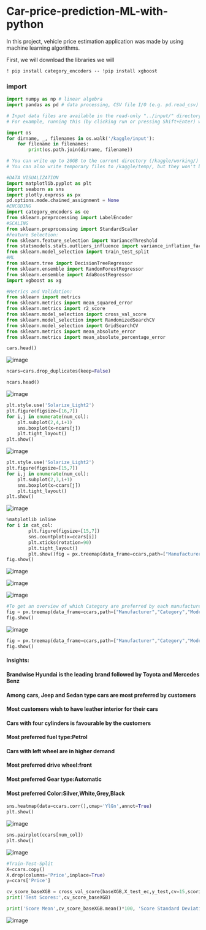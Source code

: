 # Car-price-prediction-ML-with-python
In this project, vehicle price estimation application was made by using machine learning algorithms.

First, we will download the libraries we will

`! pip install category_encoders -- !pip install xgboost`

### import
```Python
import numpy as np # linear algebra
import pandas as pd # data processing, CSV file I/O (e.g. pd.read_csv)

# Input data files are available in the read-only "../input/" directory
# For example, running this (by clicking run or pressing Shift+Enter) will list all files under the input directory

import os
for dirname, _, filenames in os.walk('/kaggle/input'):
    for filename in filenames:
        print(os.path.join(dirname, filename))

# You can write up to 20GB to the current directory (/kaggle/working/) that gets preserved as output when you create a version using "Save & Run All" 
# You can also write temporary files to /kaggle/temp/, but they won't be saved outside of the current session

```
```Python
#DATA VISUALIZATION
import matplotlib.pyplot as plt
import seaborn as sns
import plotly.express as px
pd.options.mode.chained_assignment = None 
#ENCODING
import category_encoders as ce
from sklearn.preprocessing import LabelEncoder
#SCALING
from sklearn.preprocessing import StandardScaler
#Feature Selection:
from sklearn.feature_selection import VarianceThreshold
from statsmodels.stats.outliers_influence import variance_inflation_factor
from sklearn.model_selection import train_test_split
#ML
from sklearn.tree import DecisionTreeRegressor
from sklearn.ensemble import RandomForestRegressor
from sklearn.ensemble import AdaBoostRegressor
import xgboost as xg

```
```Python
#Metrics and Validation:
from sklearn import metrics
from sklearn.metrics import mean_squared_error
from sklearn.metrics import r2_score
from sklearn.model_selection import cross_val_score
from sklearn.model_selection import RandomizedSearchCV
from sklearn.model_selection import GridSearchCV
from sklearn.metrics import mean_absolute_error
from sklearn.metrics import mean_absolute_percentage_error
```
```Python
cars.head()
```

![image](https://user-images.githubusercontent.com/63750425/184535104-d6f50fdd-36a6-423f-90af-710e9d4d8d16.png)

```Python
ncars=cars.drop_duplicates(keep=False)
```
```Python
ncars.head()
```

![image](https://user-images.githubusercontent.com/63750425/184535177-d47ab811-ceef-496c-b0a0-6d2f87eee5da.png)
```Python
plt.style.use('Solarize_Light2')
plt.figure(figsize=[16,7])
for i,j in enumerate(num_col):
    plt.subplot(2,4,i+1)
    sns.boxplot(x=ncars[j])
    plt.tight_layout()
plt.show()
```

![image](https://user-images.githubusercontent.com/63750425/184535203-fe45fb29-6ae7-46fe-a3b6-499c87eee598.png)

```Python
plt.style.use('Solarize_Light2')
plt.figure(figsize=[15,7])
for i,j in enumerate(num_col):
    plt.subplot(2,3,i+1)
    sns.boxplot(x=ccars[j])
    plt.tight_layout()
plt.show()
```

![image](https://user-images.githubusercontent.com/63750425/184535228-46473d4f-bf65-4819-b49d-f8fa9df8dee3.png)

```Python
%matplotlib inline
for i in cat_col:
        plt.figure(figsize=[15,7])
        sns.countplot(x=ccars[i])
        plt.xticks(rotation=90)
        plt.tight_layout()
        plt.show()fig = px.treemap(data_frame=ccars,path=["Manufacturer","Category","Model"],values='Price',title='MANUFACTURER WISE TOTAL PRICE | SALES DISTRIBUTION')
fig.show()
```

![image](https://user-images.githubusercontent.com/63750425/184535259-3db88942-367b-4251-8336-05034a242dd8.png)

![image](https://user-images.githubusercontent.com/63750425/184535297-7e6dd702-826d-4aa1-86ca-54a3c3aeeec5.png)

![image](https://user-images.githubusercontent.com/63750425/184535282-5cb7b8c0-a49f-4f0c-889d-c4f0a738fdc2.png)

```Python
#To get an overview of which Category are preferred by each manufacturer
fig = px.treemap(data_frame=ccars,path=["Manufacturer","Category","Model"],title='MANUFACTURER WISE DATA DISTRIBUTION')
fig.show()
```

![image](https://user-images.githubusercontent.com/63750425/184535365-394876aa-060d-45c6-9053-1a39df4b7e4a.png)

```Python
fig = px.treemap(data_frame=ccars,path=["Manufacturer","Category","Model"],values='Price',title='MANUFACTURER WISE TOTAL PRICE | SALES DISTRIBUTION')
fig.show()
```

#### Insights:
#### Brandwise Hyundai is the leading brand followed by Toyota and Mercedes Benz
#### Among cars, Jeep and Sedan type cars are most preferred by customers
#### Most customers wish to have leather interior for their cars
#### Cars with four cylinders is favourable by the customers 
#### Most preferred fuel type:Petrol
#### Cars with left wheel are in higher demand
#### Most preferred drive wheel:front
#### Most preferred Gear type:Automatic
#### Most preferred Color:Silver,White,Grey,Black


```Python
sns.heatmap(data=ccars.corr(),cmap='YlGn',annot=True)
plt.show()
```

![image](https://user-images.githubusercontent.com/63750425/184535418-c7d41233-e7c2-4027-9ecb-f1b90590df16.png)

```Python
sns.pairplot(ccars[num_col])
plt.show()
```

![image](https://user-images.githubusercontent.com/63750425/184535431-258615c7-2416-4d37-8aa6-7a97c1bc444d.png)

```Python
#Train-Test-Split
X=ccars.copy()
X.drop(columns='Price',inplace=True)
y=ccars['Price']
```
```Python
cv_score_baseXGB = cross_val_score(baseXGB,X_test_ec,y_test,cv=15,scoring='r2')
print('Test Scores:',cv_score_baseXGB)

print('Score Mean',cv_score_baseXGB.mean()*100, 'Score Standard Deviation', cv_score_baseXGB.std()*100)
```

![image](https://user-images.githubusercontent.com/63750425/184535464-b88215d5-a9fd-4013-876a-62eaaa230e49.png)

